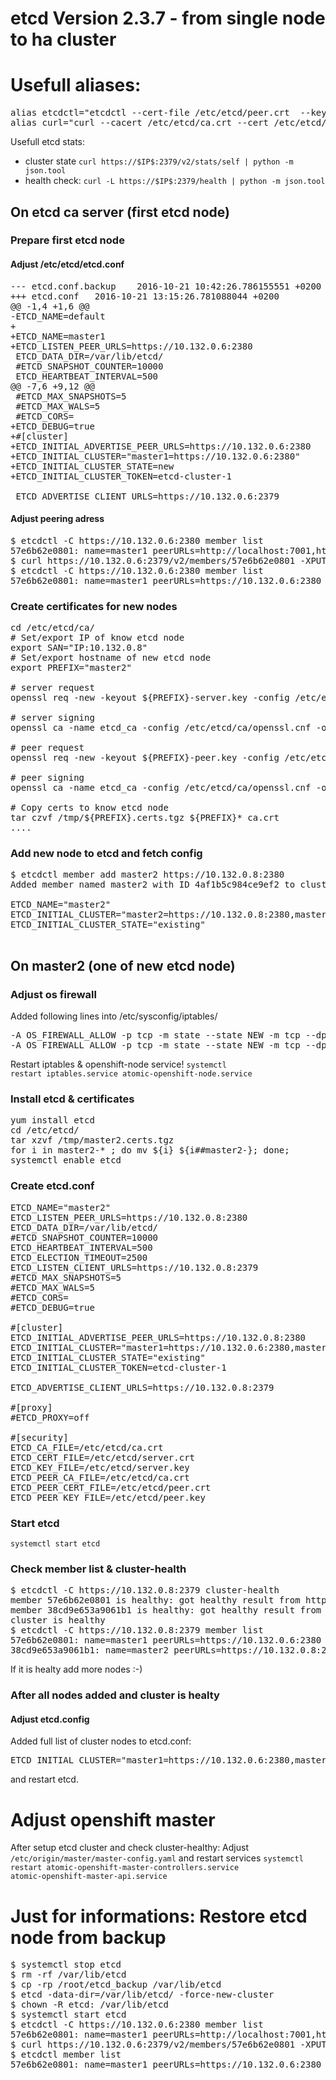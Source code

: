 # etcd Version 2.3.7 - from single node to ha cluster
# Usefull aliases:
<pre>
alias etcdctl="etcdctl --cert-file /etc/etcd/peer.crt  --key-file /etc/etcd/peer.key --ca-file  /etc/etcd/ca.crt"
alias curl="curl --cacert /etc/etcd/ca.crt --cert /etc/etcd/peer.crt   --key /etc/etcd/peer.key"
</pre>

Usefull etcd stats: 
 - cluster state ```curl https://$IP$:2379/v2/stats/self | python -m json.tool```
 - health check: ```curl -L https://$IP$:2379/health | python -m json.tool```

## On etcd ca server (first etcd node)
### Prepare first etcd node
#### Adjust /etc/etcd/etcd.conf
<pre>
--- etcd.conf.backup    2016-10-21 10:42:26.786155551 +0200
+++ etcd.conf   2016-10-21 13:15:26.781088044 +0200
@@ -1,4 +1,6 @@
-ETCD_NAME=default
+
+ETCD_NAME=master1
+ETCD_LISTEN_PEER_URLS=https://10.132.0.6:2380
 ETCD_DATA_DIR=/var/lib/etcd/
 #ETCD_SNAPSHOT_COUNTER=10000
 ETCD_HEARTBEAT_INTERVAL=500
@@ -7,6 +9,12 @@
 #ETCD_MAX_SNAPSHOTS=5
 #ETCD_MAX_WALS=5
 #ETCD_CORS=
+ETCD_DEBUG=true
+#[cluster]
+ETCD_INITIAL_ADVERTISE_PEER_URLS=https://10.132.0.6:2380
+ETCD_INITIAL_CLUSTER="master1=https://10.132.0.6:2380"
+ETCD_INITIAL_CLUSTER_STATE=new
+ETCD_INITIAL_CLUSTER_TOKEN=etcd-cluster-1

 ETCD_ADVERTISE_CLIENT_URLS=https://10.132.0.6:2379
</pre>

#### Adjust peering adress
<pre>
$ etcdctl -C https://10.132.0.6:2380 member list
57e6b62e0801: name=master1 peerURLs=http://localhost:7001,http://localhost:2380 clientURLs=https://10.132.0.6:2379 isLeader=true
$ curl https://10.132.0.6:2379/v2/members/57e6b62e0801 -XPUT -H "Content-Type: application/json" -d '{"peerURLs":["https://10.132.0.6:2380"]}'
$ etcdctl -C https://10.132.0.6:2380 member list
57e6b62e0801: name=master1 peerURLs=https://10.132.0.6:2380 clientURLs=https://10.132.0.6:2379 isLeader=true
</pre>

### Create certificates for new nodes
<pre>
cd /etc/etcd/ca/
# Set/export IP of know etcd node
export SAN="IP:10.132.0.8"
# Set/export hostname of new etcd node
export PREFIX="master2"

# server request
openssl req -new -keyout ${PREFIX}-server.key -config /etc/etcd/ca/openssl.cnf  -out ${PREFIX}-server.csr -reqexts etcd_v3_req -batch -nodes -subj /CN=${PREFIX}

# server signing
openssl ca -name etcd_ca -config /etc/etcd/ca/openssl.cnf -out ${PREFIX}-server.crt -in ${PREFIX}-server.csr -extensions etcd_v3_ca_server -batch

# peer request
openssl req -new -keyout ${PREFIX}-peer.key -config /etc/etcd/ca/openssl.cnf -out ${PREFIX}-peer.csr -reqexts etcd_v3_req -batch -nodes -subj /CN=${PREFIX}

# peer signing
openssl ca -name etcd_ca -config /etc/etcd/ca/openssl.cnf -out ${PREFIX}-peer.crt -in ${PREFIX}-peer.csr -extensions etcd_v3_ca_peer -batch

# Copy certs to know etcd node
tar czvf /tmp/${PREFIX}.certs.tgz ${PREFIX}* ca.crt
....
</pre>

### Add new node to etcd and fetch config
<pre>
$ etcdctl member add master2 https://10.132.0.8:2380
Added member named master2 with ID 4af1b5c984ce9ef2 to cluster

ETCD_NAME="master2"
ETCD_INITIAL_CLUSTER="master2=https://10.132.0.8:2380,master1=http://localhost:2380,master1=http://localhost:7001"
ETCD_INITIAL_CLUSTER_STATE="existing"

</pre>

## On master2 (one of new etcd node)
### Adjust os firewall
Added following lines into /etc/sysconfig/iptables/
<pre>
-A OS_FIREWALL_ALLOW -p tcp -m state --state NEW -m tcp --dport 2379 -j ACCEPT
-A OS_FIREWALL_ALLOW -p tcp -m state --state NEW -m tcp --dport 2380 -j ACCEPT
</pre>

Restart iptables & openshift-node service! <code>systemctl restart iptables.service atomic-openshift-node.service</code>

### Install etcd & certificates
<pre>
yum install etcd
cd /etc/etcd/
tar xzvf /tmp/master2.certs.tgz
for i in master2-* ; do mv ${i} ${i##master2-}; done;
systemctl enable etcd
</pre>

### Create etcd.conf
<pre>
ETCD_NAME="master2"
ETCD_LISTEN_PEER_URLS=https://10.132.0.8:2380
ETCD_DATA_DIR=/var/lib/etcd/
#ETCD_SNAPSHOT_COUNTER=10000
ETCD_HEARTBEAT_INTERVAL=500
ETCD_ELECTION_TIMEOUT=2500
ETCD_LISTEN_CLIENT_URLS=https://10.132.0.8:2379
#ETCD_MAX_SNAPSHOTS=5
#ETCD_MAX_WALS=5
#ETCD_CORS=
#ETCD_DEBUG=true

#[cluster]
ETCD_INITIAL_ADVERTISE_PEER_URLS=https://10.132.0.8:2380
ETCD_INITIAL_CLUSTER="master1=https://10.132.0.6:2380,master2=https://10.132.0.8:2380"
ETCD_INITIAL_CLUSTER_STATE="existing"
ETCD_INITIAL_CLUSTER_TOKEN=etcd-cluster-1

ETCD_ADVERTISE_CLIENT_URLS=https://10.132.0.8:2379

#[proxy]
#ETCD_PROXY=off

#[security]
ETCD_CA_FILE=/etc/etcd/ca.crt
ETCD_CERT_FILE=/etc/etcd/server.crt
ETCD_KEY_FILE=/etc/etcd/server.key
ETCD_PEER_CA_FILE=/etc/etcd/ca.crt
ETCD_PEER_CERT_FILE=/etc/etcd/peer.crt
ETCD_PEER_KEY_FILE=/etc/etcd/peer.key
</pre>

### Start etcd
<code>systemctl start etcd</code>


### Check member list & cluster-health
<pre>
$ etcdctl -C https://10.132.0.8:2379 cluster-health
member 57e6b62e0801 is healthy: got healthy result from https://10.132.0.6:2379
member 38cd9e653a9061b1 is healthy: got healthy result from https://10.132.0.8:2379
cluster is healthy
$ etcdctl -C https://10.132.0.8:2379 member list
57e6b62e0801: name=master1 peerURLs=https://10.132.0.6:2380 clientURLs=https://10.132.0.6:2379 isLeader=false
38cd9e653a9061b1: name=master2 peerURLs=https://10.132.0.8:2380 clientURLs=https://10.132.0.8:2379 isLeader=true
</pre>

If it is healty add more nodes :-)

### After all nodes added and cluster is healty
#### Adjust etcd.config
Added full list of cluster nodes to etcd.conf:
<pre>
ETCD_INITIAL_CLUSTER="master1=https://10.132.0.6:2380,master2=https://10.132.0.8:2380,master3=https://10.132.0.9:2380"
</pre>

and restart etcd.


# Adjust openshift master

After setup etcd cluster and check cluster-healthy: Adjust <code>/etc/origin/master/master-config.yaml</code> and restart services <code>systemctl restart atomic-openshift-master-controllers.service atomic-openshift-master-api.service</code>


# Just for informations: Restore etcd node from backup
<pre>
$ systemctl stop etcd
$ rm -rf /var/lib/etcd
$ cp -rp /root/etcd_backup /var/lib/etcd
$ etcd -data-dir=/var/lib/etcd/ -force-new-cluster
$ chown -R etcd: /var/lib/etcd
$ systemctl start etcd
$ etcdctl -C https://10.132.0.6:2380 member list
57e6b62e0801: name=master1 peerURLs=http://localhost:7001,http://localhost:2380 clientURLs=https://10.132.0.6:2379 isLeader=true
$ curl https://10.132.0.6:2379/v2/members/57e6b62e0801 -XPUT -H "Content-Type: application/json" -d '{"peerURLs":["https://10.132.0.6:2380"]}'
$ etcdctl member list
57e6b62e0801: name=master1 peerURLs=https://10.132.0.6:2380 clientURLs=https://10.132.0.6:2379 isLeader=true
</pre>
